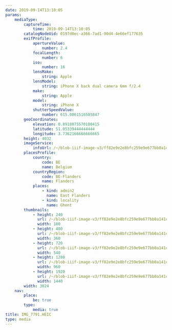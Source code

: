 ```yaml
---
date: 2019-09-14T13:10:05
params:
    mediaType:
        captureTime:
            time: 2019-09-14T13:10:05
        catalogNodeUid: 0197d0ec-a366-7ad1-90d4-4e66ef177635
        exifProfile:
            apertureValue:
                number: 2.4
            focalLength:
                number: 6
            iso:
                number: 16
            lensMake:
                string: Apple
            lensModel:
                string: iPhone X back dual camera 6mm f/2.4
            make:
                string: Apple
            model:
                string: iPhone X
            shutterSpeedValue:
                number: 615.0061516505847
        geoCoordinates:
            elevation: 0.8918075570180415
            latitude: 51.05339444444444
            longitude: 3.7362166666666665
        height: 4032
        imageService:
            infoUrl: /~/blob-iiif-image-v3/ff82e9e2e8bfc259e9e677bb0a141c02fea38ffc2e8a8dbcf12823f72148470f/info.json
        placesProfile:
            country:
                code: BE
                name: Belgium
            countryRegion:
                code: BE-Flanders
                name: Flanders
            places:
                - kind: admin2
                  name: East Flanders
                - kind: locality
                  name: Ghent
        thumbnails:
            - height: 240
              url: /~/blob-iiif-image-v3/ff82e9e2e8bfc259e9e677bb0a141c02fea38ffc2e8a8dbcf12823f72148470f/full/180%2C240/0/default.jpg
              width: 180
            - height: 480
              url: /~/blob-iiif-image-v3/ff82e9e2e8bfc259e9e677bb0a141c02fea38ffc2e8a8dbcf12823f72148470f/full/360%2C480/0/default.jpg
              width: 360
            - height: 720
              url: /~/blob-iiif-image-v3/ff82e9e2e8bfc259e9e677bb0a141c02fea38ffc2e8a8dbcf12823f72148470f/full/540%2C720/0/default.jpg
              width: 540
            - height: 1280
              url: /~/blob-iiif-image-v3/ff82e9e2e8bfc259e9e677bb0a141c02fea38ffc2e8a8dbcf12823f72148470f/full/960%2C1280/0/default.jpg
              width: 960
            - height: 1920
              url: /~/blob-iiif-image-v3/ff82e9e2e8bfc259e9e677bb0a141c02fea38ffc2e8a8dbcf12823f72148470f/full/1440%2C1920/0/default.jpg
              width: 1440
        width: 3024
    nav:
        place:
            be: true
        type:
            media: true
title: IMG_7791.HEIC
type: media
---
```


